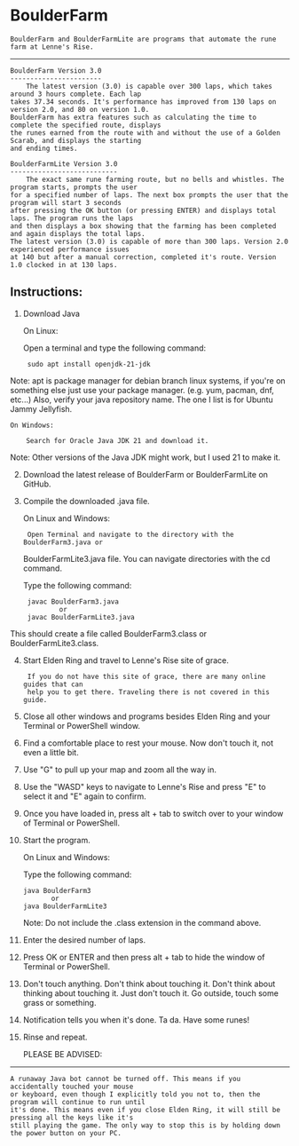 # BoulderFarm

	BoulderFarm and BoulderFarmLite are programs that automate the rune farm at Lenne's Rise.
----------------------------------------------------------------------------------------------------		

	BoulderFarm Version 3.0
	-----------------------
		The latest version (3.0) is capable over 300 laps, which takes around 3 hours complete. Each lap 
	takes 37.34 seconds. It's performance has improved from 130 laps on version 2.0, and 80 on version 1.0.
	BoulderFarm has extra features such as calculating the time to complete the specified route, displays 
	the runes earned from the route with and without the use of a Golden Scarab, and displays the starting 
	and ending times.

	BoulderFarmLite Version 3.0
	---------------------------
		The exact same rune farming route, but no bells and whistles. The program starts, prompts the user
	for a specified number of laps. The next box prompts the user that the program will start 3 seconds
	after pressing the OK button (or pressing ENTER) and displays total laps. The program runs the laps 
	and then displays a box showing that the farming has been completed and again displays the total laps.
	The latest version (3.0) is capable of more than 300 laps. Version 2.0 experienced performance issues 
	at 140 but after a manual correction, completed it's route. Version 1.0 clocked in at 130 laps.


Instructions:
------------------------------------------------------------------------------------------
1. Download Java

	On Linux:
		
	Open a terminal and type the following command:

		sudo apt install openjdk-21-jdk
	
Note: apt is package manager for debian branch linux systems,
if you're on something else just use your package manager. (e.g. yum, pacman, dnf, etc...)
Also, verify your java repository name. The one I list is for Ubuntu Jammy Jellyfish.

	On Windows:

		Search for Oracle Java JDK 21 and download it.

Note: Other versions of the Java JDK might work, but I used 21 to make it.


2. Download the latest release of BoulderFarm or BoulderFarmLite on GitHub.


3. Compile the downloaded .java file.

	On Linux and Windows:

		Open Terminal and navigate to the directory with the BoulderFarm3.java or 
	BoulderFarmLite3.java file. You can navigate directories with the cd command.

	Type the following command:

		javac BoulderFarm3.java
				or
		javac BoulderFarmLite3.java

This should create a file called BoulderFarm3.class or BoulderFarmLite3.class.


4. Start Elden Ring and travel to Lenne's Rise site of grace.

		If you do not have this site of grace, there are many online guides that can 
		help you to get there. Traveling there is not covered in this guide.


5. Close all other windows and programs besides Elden Ring and your Terminal or PowerShell window.


6. Find a comfortable place to rest your mouse. Now don't touch it, not even a little bit.


7. Use "G" to pull up your map and zoom all the way in.


8. Use the "WASD" keys to navigate to Lenne's Rise and press "E" to select it and "E" again to confirm.


9. Once you have loaded in, press alt + tab to switch over to your window of Terminal or PowerShell. 


10. Start the program.

	On Linux and Windows:

	Type the following command:

		java BoulderFarm3
			   or
		java BoulderFarmLite3

	Note: Do not include the .class extension in the command above.


11. Enter the desired number of laps.


12. Press OK or ENTER and then press alt + tab to hide the window of Terminal or PowerShell.


13. Don't touch anything. Don't think about touching it. Don't think about thinking about 
touching it. Just don't touch it. Go outside, touch some grass or something.


14. Notification tells you when it's done. Ta da. Have some runes!


15. Rinse and repeat.


	PLEASE BE ADVISED:
---------------------------------------------------------------------------------------------------
	
	A runaway Java bot cannot be turned off. This means if you accidentally touched your mouse
	or keyboard, even though I explicitly told you not to, then the program will continue to run until
	it's done. This means even if you close Elden Ring, it will still be pressing all the keys like it's
	still playing the game. The only way to stop this is by holding down the power button on your PC.

